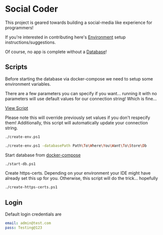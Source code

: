# Social Coder

This project is geared towards building a social-media like experience for programmers!


If you're interested in contributing here's [Environment](Environment.md) setup instructions/suggestions.

Of course, no app is complete without a [Database](Database.md)!

## Scripts

Before starting the database via docker-compose we need to setup some environment variables.

There are a few parameters you can specify if you want... running it with no parameters will
use default values for our connection string! Which is fine...

[View Script](create-env.ps1)

Please note this will override previously set values if you don't respecify them!
Additionally, this script will automatically update your connection string.

```bash
./create-env.ps1

./create-env.ps1 -databasePath Path\To\Where\You\Want\To\Store\Db
```

Start database from [docker-compose](docker-compose.yml)
```bash
./start-db.ps1
```

Create https-certs. Depending on your environment your IDE might have already set this up for you.
Otherwise, this script will do the trick... hopefully

```bash
./create-https-certs.ps1
```

## Login
Default login credentials are

```yml
email: admin@test.com
pass: Testing@123
```